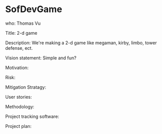 # SofDevGame
who:
Thomas Vu

Title:
2-d game

Description: 
We're making a 2-d game like megaman, kirby, limbo, tower defense, ect.

Vision statement: 
Simple and fun?

Motivation:

Risk:

Mitigation Stratagy:

User stories:

Methodology:

Project tracking software:

Project plan:




